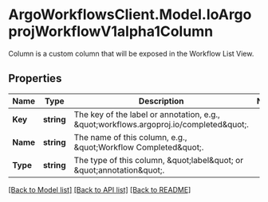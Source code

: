 # ArgoWorkflowsClient.Model.IoArgoprojWorkflowV1alpha1Column
Column is a custom column that will be exposed in the Workflow List View.

## Properties

Name | Type | Description | Notes
------------ | ------------- | ------------- | -------------
**Key** | **string** | The key of the label or annotation, e.g., \&quot;workflows.argoproj.io/completed\&quot;. | 
**Name** | **string** | The name of this column, e.g., \&quot;Workflow Completed\&quot;. | 
**Type** | **string** | The type of this column, \&quot;label\&quot; or \&quot;annotation\&quot;. | 

[[Back to Model list]](../README.md#documentation-for-models) [[Back to API list]](../README.md#documentation-for-api-endpoints) [[Back to README]](../README.md)

